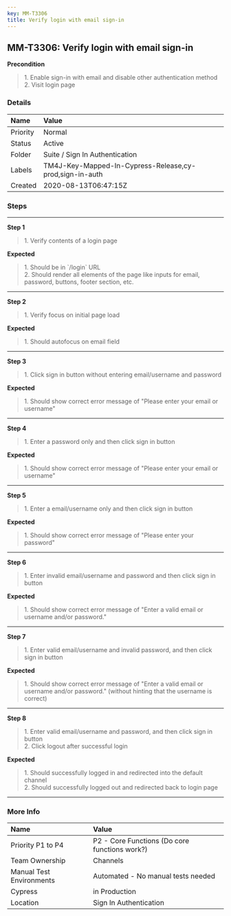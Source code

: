 ```yaml
---
key: MM-T3306
title: Verify login with email sign-in
---
```


## MM-T3306: Verify login with email sign-in

**Precondition**

> <article>1. Enable sign-in with email and disable other authentication method<br>2. Visit login page</article>

### Details

| Name     | Value                                                   |
| :------- | :------------------------------------------------------ |
| Priority | Normal                                                  |
| Status   | Active                                                  |
| Folder   | Suite / Sign In Authentication                          |
| Labels   | TM4J-Key-Mapped-In-Cypress-Release,cy-prod,sign-in-auth |
| Created  | 2020-08-13T06:47:15Z                                    |

### Steps

<hr/>

**Step 1**

> <article>1. Verify contents of a login page</article>

**Expected**

> <article>1. Should be in `/login` URL<br>2. Should render all elements of the page like inputs for email, password, buttons, footer section, etc.</article>

<hr/>

**Step 2**

> <article>1. Verify focus on initial page load</article>

**Expected**

> <article>1. Should autofocus on email field</article>

<hr/>

**Step 3**

> <article>1. Click sign in button without entering email/username and password</article>

**Expected**

> <article>​​​​1. Should show correct error message of "Please enter your email or username"</article>

<hr/>

**Step 4**

> <article>1. Enter a password only and then click sign in button</article>

**Expected**

> <article>​​​​1. Should show correct error message of "Please enter your email or username"</article>

<hr/>

**Step 5**

> <article>1. Enter a email/username only and then click sign in button</article>

**Expected**

> <article>1. Should show correct error message of "Please enter your password"</article>

<hr/>

**Step 6**

> <article>1. Enter invalid email/username and password and then click sign in button</article>

**Expected**

> <article>1. Should show correct error message of "Enter a valid email or username and/or password."</article>

<hr/>

**Step 7**

> <article>1. Enter valid email/username and invalid password, and then click sign in button</article>

**Expected**

> <article>1. Should show correct error message of "Enter a valid email or username and/or password." (without hinting that the username is correct)</article>

<hr/>

**Step 8**

> <article>1. Enter valid email/username and password, and then click sign in button<br>2. Click logout after successful login</article>

**Expected**

> <article>1. Should successfully logged in and redirected into the default channel<br>2. Should successfully logged out and redirected back to login page</article>

<hr/>

### More Info

| Name                     | Value                                         |
| :----------------------- | :-------------------------------------------- |
| Priority P1 to P4        | P2 - Core Functions (Do core functions work?) |
| Team Ownership           | Channels                                      |
| Manual Test Environments | Automated - No manual tests needed            |
| Cypress                  | in Production                                 |
| Location                 | Sign In Authentication                        |
